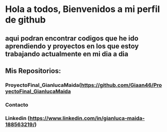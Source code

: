 # Hola a todos, Bienvenidos a mi perfil de github 
## aqui podran encontrar codigos que he ido aprendiendo y proyectos en los que estoy trabajando actualmente en mi dia a dia  




## Mis Repositorios: 
### ProyectoFinal_GianlucaMaida(https://github.com/Giaan46/ProyectoFinal_GianlucaMaida 



### Contacto 

### Linkedin (https://www.linkedin.com/in/gianluca-maida-188563219/)

